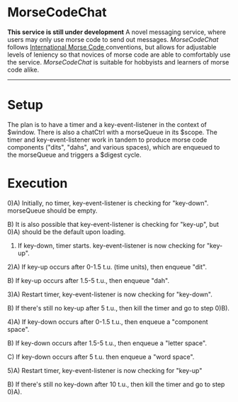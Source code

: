 # MorseCodeChat
**This service is still under development**
A novel messaging service, where users may only use morse code to send out messages. *MorseCodeChat* follows [International Morse Code ](https://morsecode.scphillips.com/morse.html) conventions, but allows for  adjustable levels of leniency so that novices of morse code are able to comfortably use the service. *MorseCodeChat* is suitable for hobbyists and learners of morse code alike.

----------

# Setup

The plan is to have a timer and a key-event-listener in the context of $window. There is also a chatCtrl with a morseQueue in its $scope. The timer and key-event-listener work in tandem to produce morse code components ("dits", "dahs", and various spaces), which are enqueued to the morseQueue and triggers a $digest cycle.
    
# Execution
0)A) Initially, no timer, key-event-listener is checking for "key-down". morseQueue should be empty.

  B) It is also possible that key-event-listener is checking for "key-up", but 0)A) should be the default upon loading.
  
1) If key-down, timer starts. key-event-listener is now checking for "key-up".

2)A) If key-up occurs after 0-1.5 t.u. (time units), then enqueue "dit".

  B) If key-up occurs after 1.5-5 t.u., then enqueue "dah".
  
3)A) Restart timer, key-event-listener is now checking for "key-down".

  B) If there's still no key-up after 5 t.u., then kill the timer and go to step 0)B).
  
4)A) If key-down occurs after 0-1.5 t.u., then enqueue a "component space".

  B) If key-down occurs after 1.5-5 t.u., then enqueue a "letter space".
  
  C) If key-down occurs after 5 t.u. then enqueue a "word space".
  
5)A) Restart timer, key-event-listener is now checking for "key-up"

  B) If there's still no key-down after 10 t.u., then kill the timer and go to step 0)A).
